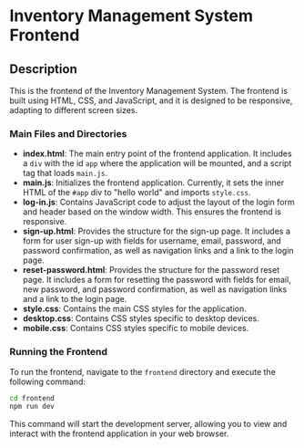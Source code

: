 # Inventory Management System Frontend

## Description

This is the frontend of the Inventory Management System. The frontend is built using HTML, CSS, and JavaScript, and it is designed to be responsive, adapting to different screen sizes.

### Main Files and Directories

- **index.html**: The main entry point of the frontend application. It includes a `div` with the id `app` where the application will be mounted, and a script tag that loads `main.js`.
- **main.js**: Initializes the frontend application. Currently, it sets the inner HTML of the `#app` div to "hello world" and imports `style.css`.
- **log-in.js**: Contains JavaScript code to adjust the layout of the login form and header based on the window width. This ensures the frontend is responsive.
- **sign-up.html**: Provides the structure for the sign-up page. It includes a form for user sign-up with fields for username, email, password, and password confirmation, as well as navigation links and a link to the login page.
- **reset-password.html**: Provides the structure for the password reset page. It includes a form for resetting the password with fields for email, new password, and password confirmation, as well as navigation links and a link to the login page.
- **style.css**: Contains the main CSS styles for the application.
- **desktop.css**: Contains CSS styles specific to desktop devices.
- **mobile.css**: Contains CSS styles specific to mobile devices.

### Running the Frontend

To run the frontend, navigate to the `frontend` directory and execute the following command:

```bash
cd frontend
npm run dev
```

This command will start the development server, allowing you to view and interact with the frontend application in your web browser.
